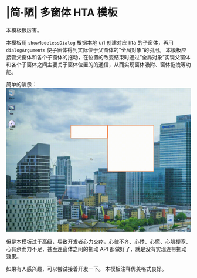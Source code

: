 # |简·陋| 多窗体 HTA 模板

本模板很厉害。

本模板用 `showModelessDialog` 根据本地 url 创建对应 hta 的子窗体，再用 `dialogArguments` 使子窗体得到实际位于父窗体的“全局对象”的引用。
本模板应接管父窗体和各个子窗体的拖动，在位置的改变结束时通过“全局对象”实现父窗体和各个子窗体之间主要关于窗体位置的的通信，从而实现窗体吸附、窗体拖拽等功能。

简单的演示：
![demo](demo.gif)

但是本模板过于高级，导致开发者心力交瘁，心律不齐、心悸、心慌、心肌梗塞、心有余而力不足，甚至连窗体之间的拖动 API 都做好了，就是没有实现连带拖动效果。

如果有人感兴趣，可以尝试接着开发一下。
本模板注释优美格式良好。
